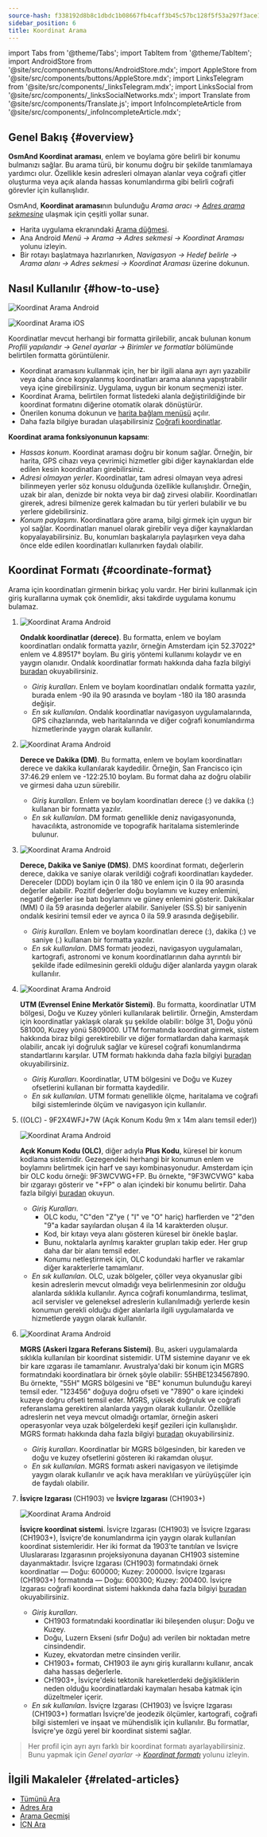 ```yaml
---
source-hash: f338192d8b8c1dbdc1b08667fb4caff3b45c57bc128f5f53a297f3ace1a6b7fa
sidebar_position: 6
title: Koordinat Arama
---
```

import Tabs from '@theme/Tabs';
import TabItem from '@theme/TabItem';
import AndroidStore from '@site/src/components/buttons/AndroidStore.mdx';
import AppleStore from '@site/src/components/buttons/AppleStore.mdx';
import LinksTelegram from '@site/src/components/_linksTelegram.mdx';
import LinksSocial from '@site/src/components/_linksSocialNetworks.mdx';
import Translate from '@site/src/components/Translate.js';
import InfoIncompleteArticle from '@site/src/components/_infoIncompleteArticle.mdx';



## Genel Bakış {#overview}

**OsmAnd Koordinat araması**, enlem ve boylama göre belirli bir konumu bulmanızı sağlar. Bu arama türü, bir konumu doğru bir şekilde tanımlamaya yardımcı olur. Özellikle kesin adresleri olmayan alanlar veya coğrafi çitler oluşturma veya açık alanda hassas konumlandırma gibi belirli coğrafi görevler için kullanışlıdır.

OsmAnd, **Koordinat araması**nın bulunduğu *Arama aracı → [Adres arama sekmesine](../search/search-address.md)* ulaşmak için çeşitli yollar sunar.

- Harita uygulama ekranındaki [Arama düğmesi](../widgets/map-buttons.md#search).
- Ana Android *Menü → Arama → Adres sekmesi → Koordinat Araması* yolunu izleyin.
- Bir rotayı başlatmaya hazırlanırken, *Navigasyon → Hedef belirle → Arama alanı → Adres sekmesi → Koordinat Araması* üzerine dokunun.


## Nasıl Kullanılır {#how-to-use}

<Tabs groupId="operating-systems" queryString="current-os">

<TabItem value="android" label="Android">

![Koordinat Arama Android](@site/static/img/search/coordinates_search_android.png)

</TabItem>

<TabItem value="ios" label="iOS">

![Koordinat Arama iOS](@site/static/img/search/coordinates_search_ios.png)

</TabItem>

</Tabs>

Koordinatlar mevcut herhangi bir formatta girilebilir, ancak bulunan konum *Profili yapılandır → Genel ayarlar → Birimler ve formatlar* bölümünde belirtilen formatta görüntülenir.

- Koordinat aramasını kullanmak için, her bir ilgili alana ayrı ayrı yazabilir veya daha önce kopyalanmış koordinatları arama alanına yapıştırabilir veya içine girebilirsiniz. Uygulama, uygun bir konum seçmenizi ister.
- Koordinat Arama, belirtilen format listedeki alanla değiştirildiğinde bir koordinat formatını diğerine otomatik olarak dönüştürür.
- Önerilen konuma dokunun ve [harita bağlam menüsü](../map/map-context-menu.md#select-any-point-long-tap) açılır.
- Daha fazla bilgiye buradan ulaşabilirsiniz [Coğrafi koordinatlar](https://en.wikipedia.org/wiki/Geographic_coordinate_system).


**Koordinat arama fonksiyonunun kapsamı**:

- *Hassas konum*. Koordinat araması doğru bir konum sağlar. Örneğin, bir harita, GPS cihazı veya çevrimiçi hizmetler gibi diğer kaynaklardan elde edilen kesin koordinatları girebilirsiniz.
- *Adresi olmayan yerler*. Koordinatlar, tam adresi olmayan veya adresi bilinmeyen yerler söz konusu olduğunda özellikle kullanışlıdır. Örneğin, uzak bir alan, denizde bir nokta veya bir dağ zirvesi olabilir. Koordinatları girerek, adresi bilmenize gerek kalmadan bu tür yerleri bulabilir ve bu yerlere gidebilirsiniz.
- *Konum paylaşımı*. Koordinatlara göre arama, bilgi girmek için uygun bir yol sağlar. Koordinatları manuel olarak girebilir veya diğer kaynaklardan kopyalayabilirsiniz. Bu, konumları başkalarıyla paylaşırken veya daha önce elde edilen koordinatları kullanırken faydalı olabilir.


## Koordinat Formatı {#coordinate-format}

Arama için koordinatları girmenin birkaç yolu vardır. Her birini kullanmak için giriş kurallarına uymak çok önemlidir, aksi takdirde uygulama konumu bulamaz.

1. **<Translate android="true" ids="navigate_point_format_D"/>**

    ![Koordinat Arama Android](@site/static/img/search/coordinates_search_degrees_andr.png)

    **Ondalık koordinatlar (derece)**. Bu formatta, enlem ve boylam koordinatları ondalık formatta yazılır, örneğin Amsterdam için 52.37022° enlem ve 4.89517° boylam. Bu giriş yöntemi kullanımı kolaydır ve en yaygın olanıdır. Ondalık koordinatlar formatı hakkında daha fazla bilgiyi [buradan](https://en.wikipedia.org/wiki/Decimal_degrees) okuyabilirsiniz.

    - *Giriş kuralları*. Enlem ve boylam koordinatları ondalık formatta yazılır, burada enlem -90 ila 90 arasında ve boylam -180 ila 180 arasında değişir.
    - *En sık kullanılan*. Ondalık koordinatlar navigasyon uygulamalarında, GPS cihazlarında, web haritalarında ve diğer coğrafi konumlandırma hizmetlerinde yaygın olarak kullanılır.

2. **<Translate android="true" ids="navigate_point_format_DM"/>**

    ![Koordinat Arama Android](@site/static/img/search/coordinates_search_DM_andr.png)

    **Derece ve Dakika (DM)**. Bu formatta, enlem ve boylam koordinatları derece ve dakika kullanılarak kaydedilir. Örneğin, San Francisco için 37:46.29 enlem ve -122:25.10 boylam. Bu format daha az doğru olabilir ve girmesi daha uzun sürebilir.
    - *Giriş kuralları*. Enlem ve boylam koordinatları derece (:) ve dakika (:) kullanan bir formatta yazılır.
    - *En sık kullanılan*. DM formatı genellikle deniz navigasyonunda, havacılıkta, astronomide ve topografik haritalama sistemlerinde bulunur.

3. **<Translate android="true" ids="navigate_point_format_DMS"/>**

    ![Koordinat Arama Android](@site/static/img/search/coordinates_search_DMS_andr.png)

    **Derece, Dakika ve Saniye (DMS)**. DMS koordinat formatı, değerlerin derece, dakika ve saniye olarak verildiği coğrafi koordinatları kaydeder. Dereceler (DDD) boylam için 0 ila 180 ve enlem için 0 ila 90 arasında değerler alabilir. Pozitif değerler doğu boylamını ve kuzey enlemini, negatif değerler ise batı boylamını ve güney enlemini gösterir. Dakikalar (MM) 0 ila 59 arasında değerler alabilir. Saniyeler (SS.S) bir saniyenin ondalık kesirini temsil eder ve ayrıca 0 ila 59.9 arasında değişebilir.
    - *Giriş kuralları*. Enlem ve boylam koordinatları derece (:), dakika (:) ve saniye (.) kullanan bir formatta yazılır.
    - *En sık kullanılan*. DMS formatı jeodezi, navigasyon uygulamaları, kartografi, astronomi ve konum koordinatlarının daha ayrıntılı bir şekilde ifade edilmesinin gerekli olduğu diğer alanlarda yaygın olarak kullanılır.

4. **<Translate android="true" ids="navigate_point_format_utm"/>**

    ![Koordinat Arama Android](@site/static/img/search/coordinates_search_UTM_andr.png)

    **UTM (Evrensel Enine Merkatör Sistemi)**. Bu formatta, koordinatlar UTM bölgesi, Doğu ve Kuzey yönleri kullanılarak belirtilir. Örneğin, Amsterdam için koordinatlar yaklaşık olarak şu şekilde olabilir: bölge 31, Doğu yönü 581000, Kuzey yönü 5809000. UTM formatında koordinat girmek, sistem hakkında biraz bilgi gerektirebilir ve diğer formatlardan daha karmaşık olabilir, ancak iyi doğruluk sağlar ve küresel coğrafi konumlandırma standartlarını karşılar. UTM formatı hakkında daha fazla bilgiyi [buradan](https://en.wikipedia.org/wiki/Universal_Transverse_Mercator_coordinate_system) okuyabilirsiniz.
    - *Giriş Kuralları*. Koordinatlar, UTM bölgesini ve Doğu ve Kuzey ofsetlerini kullanan bir formatta kaydedilir.
    - *En sık kullanılan*. UTM formatı genellikle ölçme, haritalama ve coğrafi bilgi sistemlerinde ölçüm ve navigasyon için kullanılır.

5. **<Translate android="true" ids="navigate_point_format_olc"/>** ((OLC) - 9F2X4WFJ+7W (Açık Konum Kodu 9m x 14m alanı temsil eder))

    ![Koordinat Arama Android](@site/static/img/search/coordinates_search_OLC_andr.png)

    **Açık Konum Kodu (OLC)**, diğer adıyla **Plus Kodu**, küresel bir konum kodlama sistemidir. Gezegendeki herhangi bir konumun enlem ve boylamını belirtmek için harf ve sayı kombinasyonudur. Amsterdam için bir OLC kodu örneği: 9F3WCVWG+FP. Bu örnekte, "9F3WCVWG" kaba bir ızgarayı gösterir ve "+FP" o alan içindeki bir konumu belirtir. Daha fazla bilgiyi [buradan](https://en.wikipedia.org/wiki/Open_Location_Code) okuyun.
    - *Giriş Kuralları*.
        - OLC kodu, "C"den "Z"ye ( "I" ve "O" hariç) harflerden ve "2"den "9"a kadar sayılardan oluşan 4 ila 14 karakterden oluşur.
        - Kod, bir kıtayı veya alanı gösteren küresel bir önekle başlar.
        - Bunu, noktalarla ayrılmış karakter grupları takip eder. Her grup daha dar bir alanı temsil eder.
        - Konumu netleştirmek için, OLC kodundaki harfler ve rakamlar diğer karakterlerle tamamlanır.
    - *En sık kullanılan*. OLC, uzak bölgeler, çöller veya okyanuslar gibi kesin adreslerin mevcut olmadığı veya belirlenmesinin zor olduğu alanlarda sıklıkla kullanılır. Ayrıca coğrafi konumlandırma, teslimat, acil servisler ve geleneksel adreslerin kullanılmadığı yerlerde kesin konumun gerekli olduğu diğer alanlarla ilgili uygulamalarda ve hizmetlerde yaygın olarak kullanılır.

6. **<Translate android="true" ids="navigate_point_mgrs"/>**

    ![Koordinat Arama Android](@site/static/img/search/coordinates_search_MGRS_andr.png)

    **MGRS (Askeri Izgara Referans Sistemi)**. Bu, askeri uygulamalarda sıklıkla kullanılan bir koordinat sistemidir. UTM sistemine dayanır ve ek bir kare ızgarası ile tamamlanır. Avustralya'daki bir konum için MGRS formatındaki koordinatlara bir örnek şöyle olabilir: 55HBE1234567890. Bu örnekte, "55H" MGRS bölgesini ve "BE" konumun bulunduğu kareyi temsil eder. "123456" doğuya doğru ofseti ve "7890" o kare içindeki kuzeye doğru ofseti temsil eder. MGRS, yüksek doğruluk ve coğrafi referanslama gerektiren alanlarda yaygın olarak kullanılır. Özellikle adreslerin net veya mevcut olmadığı ortamlar, örneğin askeri operasyonlar veya uzak bölgelerdeki keşif gezileri için kullanışlıdır. MGRS formatı hakkında daha fazla bilgiyi [buradan](https://en.wikipedia.org/wiki/Military_Grid_Reference_System) okuyabilirsiniz.
    - *Giriş kuralları*. Koordinatlar bir MGRS bölgesinden, bir kareden ve doğu ve kuzey ofsetlerini gösteren iki rakamdan oluşur.
    - *En sık kullanılan*. MGRS formatı askeri navigasyon ve iletişimde yaygın olarak kullanılır ve açık hava meraklıları ve yürüyüşçüler için de faydalı olabilir.

7. **İsviçre Izgarası** (CH1903) ve **İsviçre Izgarası** (CH1903+)

    ![Koordinat Arama Android](@site/static/img/search/coordinates_search_Swiss_andr.png)

    **İsviçre koordinat sistemi**. İsviçre Izgarası (CH1903) ve İsviçre Izgarası (CH1903+), İsviçre'de konumlandırma için yaygın olarak kullanılan koordinat sistemleridir. Her iki format da 1903'te tanıtılan ve İsviçre Uluslararası Izgarasının projeksiyonuna dayanan CH1903 sistemine dayanmaktadır. İsviçre Izgarası (CH1903) formatındaki örnek koordinatlar — Doğu: 600000; Kuzey: 200000. İsviçre Izgarası (CH1903+) formatında — Doğu: 600300; Kuzey: 200400. İsviçre Izgarası coğrafi koordinat sistemi hakkında daha fazla bilgiyi [buradan](https://en.wikipedia.org/wiki/Swiss_coordinate_system) okuyabilirsiniz.
    - *Giriş kuralları*.
        - CH1903 formatındaki koordinatlar iki bileşenden oluşur: Doğu ve Kuzey.
        - Doğu, Luzern Ekseni (sıfır Doğu) adı verilen bir noktadan metre cinsindendir.
        - Kuzey, ekvatordan metre cinsinden verilir.
        - CH1903+ formatı, CH1903 ile aynı giriş kurallarını kullanır, ancak daha hassas değerlerle.
        - CH1903+, İsviçre'deki tektonik hareketlerdeki değişikliklerin neden olduğu koordinatlardaki kaymaları hesaba katmak için düzeltmeler içerir.
    - *En sık kullanılan*. İsviçre Izgarası (CH1903) ve İsviçre Izgarası (CH1903+) formatları İsviçre'de jeodezik ölçümler, kartografi, coğrafi bilgi sistemleri ve inşaat ve mühendislik için kullanılır. Bu formatlar, İsviçre'ye özgü yerel bir koordinat sistemi sağlar.


> Her profil için ayrı ayrı farklı bir koordinat formatı ayarlayabilirsiniz. Bunu yapmak için *Genel ayarlar → [Koordinat formatı](../personal/profiles.md#units--formats)* yolunu izleyin.


<!--

## Sorun Giderme {#troubleshooting}

https://github.com/osmandapp/OsmAnd/issues/14081

https://github.com/osmandapp/OsmAnd/issues/16114

https://github.com/osmandapp/OsmAnd/issues/14081

-->


## İlgili Makaleler {#related-articles}

- [Tümünü Ara](./search-all.md)
- [Adres Ara](./search-address.md)
- [Arama Geçmişi](./search-history.md)
- [İÇN Ara](./search-poi.md)